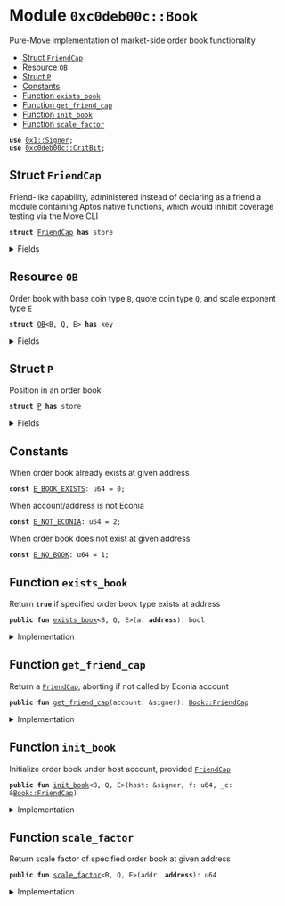 
<a name="0xc0deb00c_Book"></a>

# Module `0xc0deb00c::Book`

Pure-Move implementation of market-side order book functionality


-  [Struct `FriendCap`](#0xc0deb00c_Book_FriendCap)
-  [Resource `OB`](#0xc0deb00c_Book_OB)
-  [Struct `P`](#0xc0deb00c_Book_P)
-  [Constants](#@Constants_0)
-  [Function `exists_book`](#0xc0deb00c_Book_exists_book)
-  [Function `get_friend_cap`](#0xc0deb00c_Book_get_friend_cap)
-  [Function `init_book`](#0xc0deb00c_Book_init_book)
-  [Function `scale_factor`](#0xc0deb00c_Book_scale_factor)


<pre><code><b>use</b> <a href="../../../build/MoveStdlib/docs/Signer.md#0x1_Signer">0x1::Signer</a>;
<b>use</b> <a href="CritBit.md#0xc0deb00c_CritBit">0xc0deb00c::CritBit</a>;
</code></pre>



<a name="0xc0deb00c_Book_FriendCap"></a>

## Struct `FriendCap`

Friend-like capability, administered instead of declaring as a
friend a module containing Aptos native functions, which would
inhibit coverage testing via the Move CLI


<pre><code><b>struct</b> <a href="Book.md#0xc0deb00c_Book_FriendCap">FriendCap</a> <b>has</b> store
</code></pre>



<details>
<summary>Fields</summary>


<dl>
<dt>
<code>dummy_field: bool</code>
</dt>
<dd>

</dd>
</dl>


</details>

<a name="0xc0deb00c_Book_OB"></a>

## Resource `OB`

Order book with base coin type <code>B</code>, quote coin type <code>Q</code>, and
scale exponent type <code>E</code>


<pre><code><b>struct</b> <a href="Book.md#0xc0deb00c_Book_OB">OB</a>&lt;B, Q, E&gt; <b>has</b> key
</code></pre>



<details>
<summary>Fields</summary>


<dl>
<dt>
<code>f: u64</code>
</dt>
<dd>
 Scale factor
</dd>
<dt>
<code>a: <a href="CritBit.md#0xc0deb00c_CritBit_CB">CritBit::CB</a>&lt;<a href="Book.md#0xc0deb00c_Book_P">Book::P</a>&gt;</code>
</dt>
<dd>
 Asks
</dd>
<dt>
<code>b: <a href="CritBit.md#0xc0deb00c_CritBit_CB">CritBit::CB</a>&lt;<a href="Book.md#0xc0deb00c_Book_P">Book::P</a>&gt;</code>
</dt>
<dd>
 Bids
</dd>
<dt>
<code>m_a: u128</code>
</dt>
<dd>
 Order ID (see <code>Econia::ID</code>) of minimum ask
</dd>
<dt>
<code>m_b: u128</code>
</dt>
<dd>
 Order ID (see <code>Econia::ID</code>) of maximum bid
</dd>
</dl>


</details>

<a name="0xc0deb00c_Book_P"></a>

## Struct `P`

Position in an order book


<pre><code><b>struct</b> <a href="Book.md#0xc0deb00c_Book_P">P</a> <b>has</b> store
</code></pre>



<details>
<summary>Fields</summary>


<dl>
<dt>
<code>s: u64</code>
</dt>
<dd>
 Size of position, in base coin subunits. Corresponds to
 <code>AptosFramework::Coin::Coin.value</code>
</dd>
<dt>
<code>a: <b>address</b></code>
</dt>
<dd>
 Address
</dd>
</dl>


</details>

<a name="@Constants_0"></a>

## Constants


<a name="0xc0deb00c_Book_E_BOOK_EXISTS"></a>

When order book already exists at given address


<pre><code><b>const</b> <a href="Book.md#0xc0deb00c_Book_E_BOOK_EXISTS">E_BOOK_EXISTS</a>: u64 = 0;
</code></pre>



<a name="0xc0deb00c_Book_E_NOT_ECONIA"></a>

When account/address is not Econia


<pre><code><b>const</b> <a href="Book.md#0xc0deb00c_Book_E_NOT_ECONIA">E_NOT_ECONIA</a>: u64 = 2;
</code></pre>



<a name="0xc0deb00c_Book_E_NO_BOOK"></a>

When order book does not exist at given address


<pre><code><b>const</b> <a href="Book.md#0xc0deb00c_Book_E_NO_BOOK">E_NO_BOOK</a>: u64 = 1;
</code></pre>



<a name="0xc0deb00c_Book_exists_book"></a>

## Function `exists_book`

Return <code><b>true</b></code> if specified order book type exists at address


<pre><code><b>public</b> <b>fun</b> <a href="Book.md#0xc0deb00c_Book_exists_book">exists_book</a>&lt;B, Q, E&gt;(a: <b>address</b>): bool
</code></pre>



<details>
<summary>Implementation</summary>


<pre><code><b>public</b> <b>fun</b> <a href="Book.md#0xc0deb00c_Book_exists_book">exists_book</a>&lt;B, Q, E&gt;(a: <b>address</b>): bool {<b>exists</b>&lt;<a href="Book.md#0xc0deb00c_Book_OB">OB</a>&lt;B, Q, E&gt;&gt;(a)}
</code></pre>



</details>

<a name="0xc0deb00c_Book_get_friend_cap"></a>

## Function `get_friend_cap`

Return a <code><a href="Book.md#0xc0deb00c_Book_FriendCap">FriendCap</a></code>, aborting if not called by Econia account


<pre><code><b>public</b> <b>fun</b> <a href="Book.md#0xc0deb00c_Book_get_friend_cap">get_friend_cap</a>(account: &signer): <a href="Book.md#0xc0deb00c_Book_FriendCap">Book::FriendCap</a>
</code></pre>



<details>
<summary>Implementation</summary>


<pre><code><b>public</b> <b>fun</b> <a href="Book.md#0xc0deb00c_Book_get_friend_cap">get_friend_cap</a>(
    account: &signer
): <a href="Book.md#0xc0deb00c_Book_FriendCap">FriendCap</a> {
    // Assert called by Econia
    <b>assert</b>!(s_a_o(account) == @Econia, <a href="Book.md#0xc0deb00c_Book_E_NOT_ECONIA">E_NOT_ECONIA</a>);
    <a href="Book.md#0xc0deb00c_Book_FriendCap">FriendCap</a>{} // Return requested capability
}
</code></pre>



</details>

<a name="0xc0deb00c_Book_init_book"></a>

## Function `init_book`

Initialize order book under host account, provided <code><a href="Book.md#0xc0deb00c_Book_FriendCap">FriendCap</a></code>


<pre><code><b>public</b> <b>fun</b> <a href="Book.md#0xc0deb00c_Book_init_book">init_book</a>&lt;B, Q, E&gt;(host: &signer, f: u64, _c: &<a href="Book.md#0xc0deb00c_Book_FriendCap">Book::FriendCap</a>)
</code></pre>



<details>
<summary>Implementation</summary>


<pre><code><b>public</b> <b>fun</b> <a href="Book.md#0xc0deb00c_Book_init_book">init_book</a>&lt;B, Q, E&gt;(
    host: &signer,
    f: u64,
    _c: &<a href="Book.md#0xc0deb00c_Book_FriendCap">FriendCap</a>
) {
    // Assert book does not already exist under host account
    <b>assert</b>!(!<a href="Book.md#0xc0deb00c_Book_exists_book">exists_book</a>&lt;B, Q, E&gt;(s_a_o(host)), <a href="Book.md#0xc0deb00c_Book_E_BOOK_EXISTS">E_BOOK_EXISTS</a>);
    // Pack empty order book
    <b>let</b> o_b = <a href="Book.md#0xc0deb00c_Book_OB">OB</a>&lt;B, Q, E&gt;{f, a: cb_e&lt;<a href="Book.md#0xc0deb00c_Book_P">P</a>&gt;(), b: cb_e&lt;<a href="Book.md#0xc0deb00c_Book_P">P</a>&gt;(), m_a: 0, m_b: 0};
    <b>move_to</b>&lt;<a href="Book.md#0xc0deb00c_Book_OB">OB</a>&lt;B, Q, E&gt;&gt;(host, o_b); // Move <b>to</b> host
}
</code></pre>



</details>

<a name="0xc0deb00c_Book_scale_factor"></a>

## Function `scale_factor`

Return scale factor of specified order book at given address


<pre><code><b>public</b> <b>fun</b> <a href="Book.md#0xc0deb00c_Book_scale_factor">scale_factor</a>&lt;B, Q, E&gt;(addr: <b>address</b>): u64
</code></pre>



<details>
<summary>Implementation</summary>


<pre><code><b>public</b> <b>fun</b> <a href="Book.md#0xc0deb00c_Book_scale_factor">scale_factor</a>&lt;B, Q, E&gt;(
    addr: <b>address</b>
): u64
<b>acquires</b> <a href="Book.md#0xc0deb00c_Book_OB">OB</a> {
    // Assert book <b>exists</b> at given <b>address</b>
    <b>assert</b>!(<a href="Book.md#0xc0deb00c_Book_exists_book">exists_book</a>&lt;B, Q, E&gt;(addr), <a href="Book.md#0xc0deb00c_Book_E_NO_BOOK">E_NO_BOOK</a>);
    <b>borrow_global</b>&lt;<a href="Book.md#0xc0deb00c_Book_OB">OB</a>&lt;B, Q, E&gt;&gt;(addr).f // Return book's scale factor
}
</code></pre>



</details>
